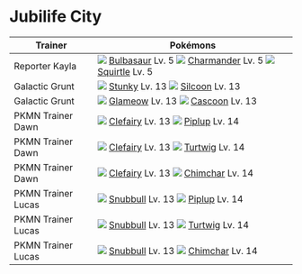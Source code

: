 # Jubilife City

Trainer                    | Pokémons
---                        | ---
Reporter Kayla             | ![][001]  [Bulbasaur] Lv. 5  ![][004]  [Charmander] Lv. 5  ![][007]  [Squirtle] Lv. 5
Galactic Grunt             | ![][434]  [Stunky] Lv. 13  ![][266]  [Silcoon] Lv. 13
Galactic Grunt             | ![][431]  [Glameow] Lv. 13  ![][268]  [Cascoon] Lv. 13
PKMN Trainer Dawn          | ![][035]  [Clefairy] Lv. 13  ![][393]  [Piplup] Lv. 14
PKMN Trainer Dawn          | ![][035]  [Clefairy] Lv. 13  ![][387]  [Turtwig] Lv. 14
PKMN Trainer Dawn          | ![][035]  [Clefairy] Lv. 13  ![][390]  [Chimchar] Lv. 14
PKMN Trainer Lucas         | ![][209]  [Snubbull] Lv. 13  ![][393]  [Piplup] Lv. 14
PKMN Trainer Lucas         | ![][209]  [Snubbull] Lv. 13  ![][387]  [Turtwig] Lv. 14
PKMN Trainer Lucas         | ![][209]  [Snubbull] Lv. 13  ![][390]  [Chimchar] Lv. 14


[Bulbasaur]: /pokemon_changes/001/
[Charmander]: /pokemon_changes/004/
[Squirtle]: /pokemon_changes/007/
[Clefairy]: /pokemon_changes/035/
[Snubbull]: /pokemon_changes/209/
[Silcoon]: /pokemon_changes/266/
[Cascoon]: /pokemon_changes/268/
[Turtwig]: /pokemon_changes/387/
[Chimchar]: /pokemon_changes/390/
[Piplup]: /pokemon_changes/393/
[Glameow]: /pokemon_changes/431/
[Stunky]: /pokemon_changes/434/
[001]: /img/pokemon/001.png
[004]: /img/pokemon/004.png
[007]: /img/pokemon/007.png
[035]: /img/pokemon/035.png
[209]: /img/pokemon/209.png
[266]: /img/pokemon/266.png
[268]: /img/pokemon/268.png
[387]: /img/pokemon/387.png
[390]: /img/pokemon/390.png
[393]: /img/pokemon/393.png
[431]: /img/pokemon/431.png
[434]: /img/pokemon/434.png
